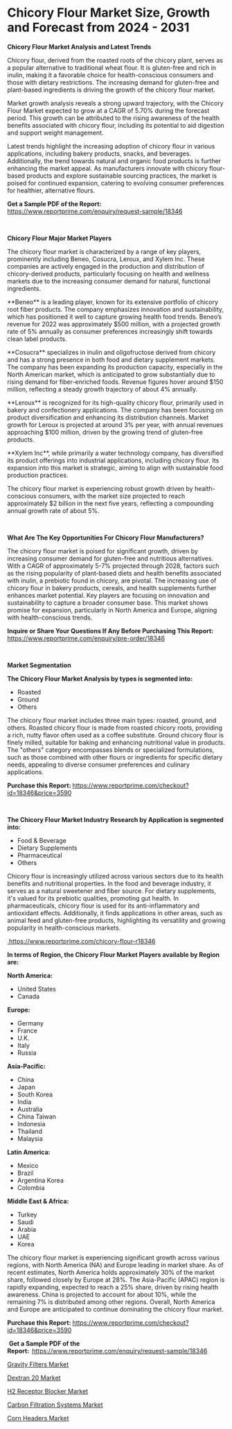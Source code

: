 <p><h1>Chicory Flour Market Size, Growth and Forecast from 2024 - 2031</h1></p><p><strong>Chicory Flour Market Analysis and Latest Trends</strong></p>
<p><p>Chicory flour, derived from the roasted roots of the chicory plant, serves as a popular alternative to traditional wheat flour. It is gluten-free and rich in inulin, making it a favorable choice for health-conscious consumers and those with dietary restrictions. The increasing demand for gluten-free and plant-based ingredients is driving the growth of the chicory flour market. </p><p>Market growth analysis reveals a strong upward trajectory, with the Chicory Flour Market expected to grow at a CAGR of 5.70% during the forecast period. This growth can be attributed to the rising awareness of the health benefits associated with chicory flour, including its potential to aid digestion and support weight management. </p><p>Latest trends highlight the increasing adoption of chicory flour in various applications, including bakery products, snacks, and beverages. Additionally, the trend towards natural and organic food products is further enhancing the market appeal. As manufacturers innovate with chicory flour-based products and explore sustainable sourcing practices, the market is poised for continued expansion, catering to evolving consumer preferences for healthier, alternative flours.</p></p>
<p><strong>Get a Sample PDF of the Report:&nbsp;</strong> <a href="https://www.reportprime.com/enquiry/request-sample/18346?utm_campaign=1129&utm_medium=2&utm_source=Github&utm_content=ia&utm_term=21112024&utm_id=chicory-flour">https://www.reportprime.com/enquiry/request-sample/18346</a></p>
<p>&nbsp;</p>
<p><strong>Chicory Flour Major Market Players</strong></p>
<p><p>The chicory flour market is characterized by a range of key players, prominently including Beneo, Cosucra, Leroux, and Xylem Inc. These companies are actively engaged in the production and distribution of chicory-derived products, particularly focusing on health and wellness markets due to the increasing consumer demand for natural, functional ingredients.</p><p>**Beneo** is a leading player, known for its extensive portfolio of chicory root fiber products. The company emphasizes innovation and sustainability, which has positioned it well to capture growing health food trends. Beneo’s revenue for 2022 was approximately $500 million, with a projected growth rate of 5% annually as consumer preferences increasingly shift towards clean label products.</p><p>**Cosucra** specializes in inulin and oligofructose derived from chicory and has a strong presence in both food and dietary supplement markets. The company has been expanding its production capacity, especially in the North American market, which is anticipated to grow substantially due to rising demand for fiber-enriched foods. Revenue figures hover around $150 million, reflecting a steady growth trajectory of about 4% annually.</p><p>**Leroux** is recognized for its high-quality chicory flour, primarily used in bakery and confectionery applications. The company has been focusing on product diversification and enhancing its distribution channels. Market growth for Leroux is projected at around 3% per year, with annual revenues approaching $100 million, driven by the growing trend of gluten-free products.</p><p>**Xylem Inc**, while primarily a water technology company, has diversified its product offerings into industrial applications, including chicory flour. Its expansion into this market is strategic, aiming to align with sustainable food production practices. </p><p>The chicory flour market is experiencing robust growth driven by health-conscious consumers, with the market size projected to reach approximately $2 billion in the next five years, reflecting a compounding annual growth rate of about 5%.</p></p>
<p>&nbsp;</p>
<p><strong>What Are The Key Opportunities For Chicory Flour Manufacturers?</strong></p>
<p><p>The chicory flour market is poised for significant growth, driven by increasing consumer demand for gluten-free and nutritious alternatives. With a CAGR of approximately 5-7% projected through 2028, factors such as the rising popularity of plant-based diets and health benefits associated with inulin, a prebiotic found in chicory, are pivotal. The increasing use of chicory flour in bakery products, cereals, and health supplements further enhances market potential. Key players are focusing on innovation and sustainability to capture a broader consumer base. This market shows promise for expansion, particularly in North America and Europe, aligning with health-conscious trends.</p></p>
<p><strong>Inquire or Share Your Questions If Any Before Purchasing This Report:</strong> <a href="https://www.reportprime.com/enquiry/pre-order/18346?utm_campaign=1129&utm_medium=2&utm_source=Github&utm_content=ia&utm_term=21112024&utm_id=chicory-flour">https://www.reportprime.com/enquiry/pre-order/18346</a></p>
<p>&nbsp;</p>
<p><strong>Market Segmentation</strong></p>
<p><strong>The Chicory Flour Market Analysis by types is segmented into:</strong></p>
<p><ul><li>Roasted</li><li>Ground</li><li>Others</li></ul></p>
<p><p>The chicory flour market includes three main types: roasted, ground, and others. Roasted chicory flour is made from roasted chicory roots, providing a rich, nutty flavor often used as a coffee substitute. Ground chicory flour is finely milled, suitable for baking and enhancing nutritional value in products. The "others" category encompasses blends or specialized formulations, such as those combined with other flours or ingredients for specific dietary needs, appealing to diverse consumer preferences and culinary applications.</p></p>
<p><strong>Purchase this Report:&nbsp;</strong><a href="https://www.reportprime.com/checkout?id=18346&price=3590&utm_campaign=1129&utm_medium=2&utm_source=Github&utm_content=ia&utm_term=21112024&utm_id=chicory-flour">https://www.reportprime.com/checkout?id=18346&price=3590</a></p>
<p>&nbsp;</p>
<p><strong>The Chicory Flour Market Industry Research by Application is segmented into:</strong></p>
<p><ul><li>Food & Beverage</li><li>Dietary Supplements</li><li>Pharmaceutical</li><li>Others</li></ul></p>
<p><p>Chicory flour is increasingly utilized across various sectors due to its health benefits and nutritional properties. In the food and beverage industry, it serves as a natural sweetener and fiber source. For dietary supplements, it's valued for its prebiotic qualities, promoting gut health. In pharmaceuticals, chicory flour is used for its anti-inflammatory and antioxidant effects. Additionally, it finds applications in other areas, such as animal feed and gluten-free products, highlighting its versatility and growing popularity in health-conscious markets.</p></p>
<p><a href="https://www.reportprime.com/chicory-flour-r18346?utm_campaign=1129&utm_medium=2&utm_source=Github&utm_content=ia&utm_term=21112024&utm_id=chicory-flour">&nbsp;https://www.reportprime.com/chicory-flour-r18346</a></p>
<p><strong>In terms of Region, the Chicory Flour Market Players available by Region are:</strong></p>
<p>
    <p> <strong> North America: </strong>
        <ul>
            <li>United States</li>
            <li>Canada</li>
        </ul>
        </p> 
    <p> <strong> Europe: </strong>
        <ul>
            <li>Germany</li>
            <li>France</li>
            <li>U.K.</li>
            <li>Italy</li>
            <li>Russia</li>
        </ul>
        </p> 
    <p> <strong> Asia-Pacific: </strong>
        <ul>
            <li>China</li>
            <li>Japan</li>
            <li>South Korea</li>
            <li>India</li>
            <li>Australia</li>
            <li>China Taiwan</li>
            <li>Indonesia</li>
            <li>Thailand</li>
            <li>Malaysia</li>
        </ul>
        </p> 
    <p> <strong> Latin America: </strong>
        <ul>
            <li>Mexico</li>
            <li>Brazil</li>
            <li>Argentina Korea</li>
            <li>Colombia</li>
        </ul>
        </p> 
    <p> <strong> Middle East & Africa: </strong>
        <ul>
            <li>Turkey</li>
            <li>Saudi</li>
            <li>Arabia</li>
            <li>UAE</li>
            <li>Korea</li>
        </ul>
    </p>
    </p>
<p><p>The chicory flour market is experiencing significant growth across various regions, with North America (NA) and Europe leading in market share. As of recent estimates, North America holds approximately 30% of the market share, followed closely by Europe at 28%. The Asia-Pacific (APAC) region is rapidly expanding, expected to reach a 25% share, driven by rising health awareness. China is projected to account for about 10%, while the remaining 7% is distributed among other regions. Overall, North America and Europe are anticipated to continue dominating the chicory flour market.</p></p>
<p><strong>Purchase this Report: </strong><a href="https://www.reportprime.com/checkout?id=18346&price=3590&utm_campaign=1129&utm_medium=2&utm_source=Github&utm_content=ia&utm_term=21112024&utm_id=chicory-flour">https://www.reportprime.com/checkout?id=18346&price=3590</a></p>
<p>&nbsp;<strong>Get a Sample PDF of the Report:&nbsp;&nbsp;</strong><a href="https://www.reportprime.com/enquiry/request-sample/18346?utm_campaign=1129&utm_medium=2&utm_source=Github&utm_content=ia&utm_term=21112024&utm_id=chicory-flour">https://www.reportprime.com/enquiry/request-sample/18346</a></p>
<p><strong></strong></p>
<p><p><a href="https://www.linkedin.com/pulse/gravity-filters-market-revenue-forecast-based-industry-growth-7gnzc?utm_campaign=1129&utm_medium=2&utm_source=Github&utm_content=ia&utm_term=21112024&utm_id=chicory-flour">Gravity Filters Market</a></p><p><a href="https://issuu.com/reportprime-2/docs/dextran-20-market-size-2030.pptx_7b08bfde43e35d?utm_campaign=1129&utm_medium=2&utm_source=Github&utm_content=ia&utm_term=21112024&utm_id=chicory-flour">Dextran 20 Market</a></p><p><a href="https://issuu.com/reportprime-2/docs/h2-receptor-blocker-market-size-203_ef699495299916?utm_campaign=1129&utm_medium=2&utm_source=Github&utm_content=ia&utm_term=21112024&utm_id=chicory-flour">H2 Receptor Blocker Market</a></p><p><a href="https://www.linkedin.com/pulse/emerging-opportunities-challenges-global-carbon-filtration-systems-jsx0c?utm_campaign=1129&utm_medium=2&utm_source=Github&utm_content=ia&utm_term=21112024&utm_id=chicory-flour">Carbon Filtration Systems Market</a></p><p><a href="https://www.linkedin.com/pulse/corn-headers-market-analysis-report-2024-2031-key-players-lwatc?utm_campaign=1129&utm_medium=2&utm_source=Github&utm_content=ia&utm_term=21112024&utm_id=chicory-flour">Corn Headers Market</a></p></p>
